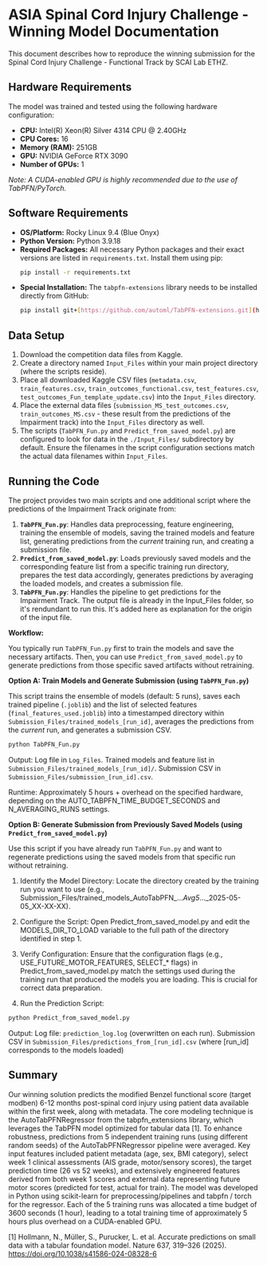 # ASIA Spinal Cord Injury Challenge - Winning Model Documentation

This document describes how to reproduce the winning submission for the Spinal Cord Injury Challenge - Functional Track by SCAI Lab ETHZ.

## Hardware Requirements

The model was trained and tested using the following hardware configuration:

* **CPU:** Intel(R) Xeon(R) Silver 4314 CPU @ 2.40GHz
* **CPU Cores:** 16
* **Memory (RAM):** 251GB
* **GPU:** NVIDIA GeForce RTX 3090
* **Number of GPUs:** 1

*Note: A CUDA-enabled GPU is highly recommended due to the use of TabPFN/PyTorch.*

## Software Requirements

* **OS/Platform:** Rocky Linux 9.4 (Blue Onyx)
* **Python Version:** Python 3.9.18
* **Required Packages:** All necessary Python packages and their exact versions are listed in `requirements.txt`. Install them using pip:
    ```bash
    pip install -r requirements.txt
    ```
* **Special Installation:** The `tabpfn-extensions` library needs to be installed directly from GitHub:
    ```bash
    pip install git+[https://github.com/automl/TabPFN-extensions.git](https://github.com/automl/TabPFN-extensions.git)
    ```

## Data Setup

1.  Download the competition data files from Kaggle.
2.  Create a directory named `Input_Files` within your main project directory (where the scripts reside).
3.  Place all downloaded Kaggle CSV files (`metadata.csv`, `train_features.csv`, `train_outcomes_functional.csv`, `test_features.csv`, `test_outcomes_Fun_template_update.csv`) into the `Input_Files` directory.
4.  Place the external data files (`submission_MS_test_outcomes.csv`, `train_outcomes_MS.csv` - these result from the predictions of the Impairment track) into the `Input_Files` directory as well.
5.  The scripts (`TabPFN_Fun.py` and `Predict_from_saved_model.py`) are configured to look for data in the `./Input_Files/` subdirectory by default. Ensure the filenames in the script configuration sections match the actual data filenames within `Input_Files`.

## Running the Code

The project provides two main scripts and one additional script where the predictions of the Impairment Track originate from:

1.  **`TabPFN_Fun.py`**: Handles data preprocessing, feature engineering, training the ensemble of models, saving the trained models and feature list, generating predictions from the *current* training run, and creating a submission file.
2.  **`Predict_from_saved_model.py`**: Loads previously saved models and the corresponding feature list from a specific training run directory, prepares the test data accordingly, generates predictions by averaging the loaded models, and creates a submission file.
3.  **`TabPFN_Fun.py`**: Handles the pipeline to get predictions for the Impairment Track. The output file is already in the Input_Files folder, so it's rendundant to run this. It's added here as explanation for the origin of the input file.

**Workflow:**

You typically run `TabPFN_Fun.py` first to train the models and save the necessary artifacts. Then, you can use `Predict_from_saved_model.py` to generate predictions from those specific saved artifacts without retraining.

**Option A: Train Models and Generate Submission (using `TabPFN_Fun.py`)**

This script trains the ensemble of models (default: 5 runs), saves each trained pipeline (`.joblib`) and the list of selected features (`final_features_used.joblib`) into a timestamped directory within `Submission_Files/trained_models_[run_id]`, averages the predictions from the *current* run, and generates a submission CSV.

```bash
python TabPFN_Fun.py
```

Output:
Log file in `Log_Files`.
Trained models and feature list in `Submission_Files/trained_models_[run_id]/`.
Submission CSV in `Submission_Files/submission_[run_id].csv`.

Runtime: 
Approximately 5 hours + overhead on the specified hardware, depending on the AUTO_TABPFN_TIME_BUDGET_SECONDS and N_AVERAGING_RUNS settings.

**Option B: Generate Submission from Previously Saved Models (using `Predict_from_saved_model.py`)**

Use this script if you have already run `TabPFN_Fun.py` and want to regenerate predictions using the saved models from that specific run without retraining.

1. Identify the Model Directory: 
Locate the directory created by the training run you want to use (e.g., Submission_Files/trained_models_AutoTabPFN_..._Avg5_..._2025-05-05_XX-XX-XX).

2. Configure the Script: 
Open Predict_from_saved_model.py and edit the MODELS_DIR_TO_LOAD variable to the full path of the directory identified in step 1.

3. Verify Configuration: 
Ensure that the configuration flags (e.g., USE_FUTURE_MOTOR_FEATURES, SELECT_* flags) in Predict_from_saved_model.py match the settings used during the training run that produced the models you are loading. This is crucial for correct data preparation.

4. Run the Prediction Script:
```bash
python Predict_from_saved_model.py
```

Output:
Log file: `prediction_log.log` (overwritten on each run).
Submission CSV in `Submission_Files/predictions_from_[run_id].csv` (where [run_id] corresponds to the models loaded)

## Summary
Our winning solution predicts the modified Benzel functional score (target modben) 6-12 months post-spinal cord injury using patient data available within the first week, along with metadata. The core modeling technique is the AutoTabPFNRegressor from the tabpfn_extensions library, which leverages the TabPFN model optimized for tabular data [1]. To enhance robustness, predictions from 5 independent training runs (using different random seeds) of the AutoTabPFNRegressor pipeline were averaged. Key input features included patient metadata (age, sex, BMI category), select week 1 clinical assessments (AIS grade, motor/sensory scores), the target prediction time (26 vs 52 weeks), and extensively engineered features derived from both week 1 scores and external data representing future motor scores (predicted for test, actual for train). The model was developed in Python using scikit-learn for preprocessing/pipelines and tabpfn / torch for the regressor. Each of the 5 training runs was allocated a time budget of 3600 seconds (1 hour), leading to a total training time of approximately 5 hours plus overhead on a CUDA-enabled GPU.

[1] Hollmann, N., Müller, S., Purucker, L. et al. Accurate predictions on small data with a tabular foundation model. Nature 637, 319–326 (2025). https://doi.org/10.1038/s41586-024-08328-6
